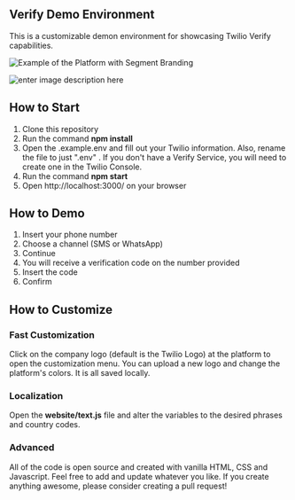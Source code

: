 ## Verify Demo Environment

This is a customizable demon environment for showcasing Twilio Verify capabilities.

![Example of the Platform with Segment Branding](https://i.imgur.com/xerH7Oy.png)

![enter image description here](https://i.imgur.com/74xUDFC.png)

## How to Start

1. Clone this repository
2. Run the command **npm install**
3. Open the .example.env and fill out your Twilio information. Also, rename the file to just ".env" . If you don't have a Verify Service, you will need to create one in the Twilio Console.
4. Run the command **npm start**
5. Open http://localhost:3000/ on your browser

## How to Demo

1. Insert your phone number
2. Choose a channel (SMS or WhatsApp)
3. Continue
4. You will receive a verification code on the number provided
5. Insert the code
6. Confirm

## How to Customize

### Fast Customization

Click on the company logo (default is the Twilio Logo) at the platform to open the customization menu. You can upload a new logo and change the platform's colors. It is all saved locally.

### Localization

Open the **website/text.js** file and alter the variables to the desired phrases and country codes.

### Advanced

All of the code is open source and created with vanilla HTML, CSS and Javascript. Feel free to add and update whatever you like. If you create anything awesome, please consider creating a pull request!
